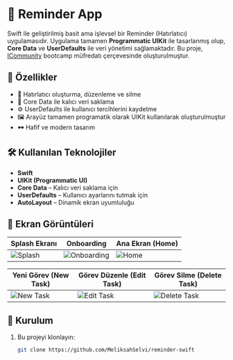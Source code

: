 # 📝 Reminder App

Swift ile geliştirilmiş basit ama işlevsel bir Reminder (Hatırlatıcı) uygulamasıdır. Uygulama tamamen **Programmatic UIKit** ile tasarlanmış olup, **Core Data** ve **UserDefaults** ile veri yönetimi sağlamaktadır.
Bu proje, [ICommunity](https://github.com/icommunitycomtr) bootcamp müfredatı çerçevesinde oluşturulmuştur.
## 🚀 Özellikler

- 📌 Hatırlatıcı oluşturma, düzenleme ve silme
- 🧠 Core Data ile kalıcı veri saklama
- ⚙️ UserDefaults ile kullanıcı tercihlerini kaydetme
- 🖼️ Arayüz tamamen programatik olarak UIKit kullanılarak oluşturulmuştur
- 🕶️ Hafif ve modern tasarım

## 🛠 Kullanılan Teknolojiler

- **Swift**
- **UIKit (Programmatic UI)**
- **Core Data** – Kalıcı veri saklama için
- **UserDefaults** – Kullanıcı ayarlarını tutmak için
- **AutoLayout** – Dinamik ekran uyumluluğu

## 📸 Ekran Görüntüleri

| Splash Ekranı | Onboarding | Ana Ekran (Home) |
|---------------|------------|------------------|
| ![Splash](Resources/Screenshot/splash.png) | ![Onboarding](screenshots/onboarding.png) | ![Home](screenshots/home.png) |

| Yeni Görev (New Task) | Görev Düzenle (Edit Task) | Görev Silme (Delete Task) |
|------------------------|---------------------------|----------------------------|
| ![New Task](Screenshot/new_task.png) | ![Edit Task](screenshots/edit_task.png) | ![Delete Task](screenshots/delete_task.png) |


## 🧩 Kurulum

1. Bu projeyi klonlayın:
   ```bash
   git clone https://github.com/MeliksahSelvi/reminder-swift
